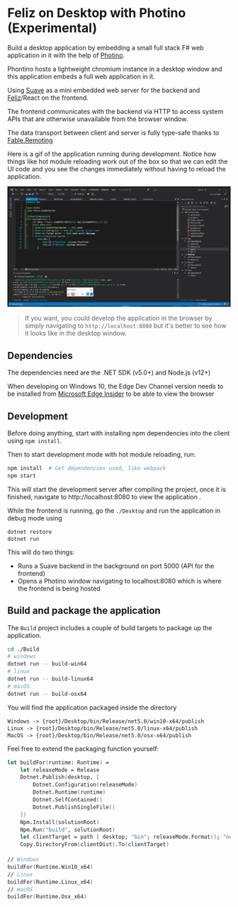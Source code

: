 # Feliz on Desktop with Photino (Experimental)

Build a desktop application by embedding a small full stack F# web application in it with the help of [Photino](https://www.tryphotino.io).

Phontino hosts a lightweight chromium instance in a desktop window and this application embeds a full web application in it.

Using [Suave](https://github.com/SuaveIO/suave) as a mini embedded web server for the backend and [Feliz](https://github.com/Zaid-Ajaj/Feliz)/React on the frontend.

The frontend communicates with the backend via HTTP to access system APIs that are otherwise unavailable from the browser window.

The data transport between client and server is fully type-safe thanks to [Fable.Remoting](https://github.com/Zaid-Ajaj/Fable.Remoting)

Here is a gif of the application running during development. Notice how things like hot module reloading work out of the box so that we can edit the UI code and you see the changes immediately without having to reload the application.

![image](photino-feliz.gif)

> If you want, you could develop the application in the browser by simply navigating to `http://localhost:8080` but it's better to see how it looks like in the desktop window.

## Dependencies
The dependencies need are the .NET SDK (v5.0+) and Node.js (v12+)

When developing on Windows 10, the Edge Dev Channel version needs to be installed from [Microsoft Edge Insider](https://www.microsoftedgeinsider.com/en-us/download) to be able to view the browser

## Development

Before doing anything, start with installing npm dependencies into the client using `npm install`.

Then to start development mode with hot module reloading, run:
```bash
npm install  # Get dependencies used, like webpack
npm start
```
This will start the development server after compiling the project, once it is finished, navigate to http://localhost:8080 to view the application .

While the frontend is running, go the `./Desktop` and run the application in debug mode using
```
dotnet restore
dotnet run
```
This will do two things:
 - Runs a Suave backend in the background on port 5000 (API for the frontend)
 - Opens a Photino window navigating to localhost:8080 which is where the frontend is being hosted

## Build and package the application 

The `Build` project includes a couple of build targets to package up the application. 

```bash
cd ./Build
# windows
dotnet run -- build-win64
# linux
dotnet run -- build-linux64
# macOS
dotnet run -- build-osx64
```
You will find the application packaged inside the directory
```
Windows -> {root}/Desktop/bin/Release/net5.0/win10-x64/publish
Linux -> {root}/Desktop/bin/Release/net5.0/linux-x64/publish
MacOS -> {root}/Desktop/bin/Release/net5.0/osx-x64/publish
```
Feel free to extend the packaging function yourself:
```fs
let buildFor(runtime: Runtime) = 
    let releaseMode = Release
    Dotnet.Publish(desktop, [
        Dotnet.Configuration(releaseMode)
        Dotnet.Runtime(runtime)
        Dotnet.SelfContained()
        Dotnet.PublishSingleFile()
    ])
    Npm.Install(solutionRoot)
    Npm.Run("build", solutionRoot)
    let clientTarget = path [ desktop; "bin"; releaseMode.Format(); "net5.0"; runtime.Format(); "publish"; "wwwroot" ]
    Copy.DirectoryFrom(clientDist).To(clientTarget)

// Windows
buildFor(Runtime.Win10_x64)
// Linux
buildFor(Runtime.Linux_x64)
// macOS
buildFor(Runtime.Osx_x64)
```
